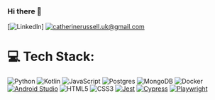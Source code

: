 ### Hi there 👋
[![LinkedIn](https://img.shields.io/badge/LinkedIn-%230077B5.svg?logo=linkedin&logoColor=white)]
[![catherinerussell.uk@gmail.com](https://img.shields.io/badge/catherinerussell.uk@gmail.com-%23D14836.svg?logo=gmail&logoColor=white)](mailto:catherinerussell.uk@gmail.com)


# 💻 Tech Stack:
![Python](https://img.shields.io/badge/python-3670A0?style=flat&logo=python&logoColor=ffdd54) ![Kotlin](https://img.shields.io/badge/kotlin-%237F52FF.svg?style=flat&logo=kotlin&logoColor=white) ![JavaScript](https://img.shields.io/badge/javascript-%23323330.svg?style=flat&logo=javascript&logoColor=%23F7DF1E) ![Postgres](https://img.shields.io/badge/postgres-%23316192.svg?style=flat&logo=postgresql&logoColor=white) ![MongoDB](https://img.shields.io/badge/MongoDB-%234ea94b.svg?style=flat&logo=mongodb&logoColor=white) ![Docker](https://img.shields.io/badge/docker-%230db7ed.svg?style=flat&logo=docker&logoColor=white)  [![Android Studio](https://img.shields.io/badge/Android_Studio-%233DDC84.svg?logo=android-studio&logoColor=white)](https://developer.android.com/studio) ![HTML5](https://img.shields.io/badge/html5-%23E34F26.svg?style=flat&logo=html5&logoColor=white) ![CSS3](https://img.shields.io/badge/css3-%231572B6.svg?style=flat&logo=css3&logoColor=white)
[![Jest](https://img.shields.io/badge/Jest-%23C21325.svg?logo=jest&logoColor=white)](https://jestjs.io/)
[![Cypress](https://img.shields.io/badge/Cypress-%23FF6600.svg?logo=cypress&logoColor=white)](https://www.cypress.io/)
[![Playwright](https://img.shields.io/badge/Playwright-%23007CFF.svg?logo=playwright&logoColor=white)](https://playwright.dev/)


<!--# About Me:
Career Changer -> teaching to tech<br>languages: python git kotlin<br>interests: drama hiking-->



<!-- Proudly created with GPRM ( https://gprm.itsvg.in ) -->
<!--


Here are some ideas to get you started:

- 🔭 I’m currently working on ...
- 🌱 I’m currently learning ...
- 👯 I’m looking to collaborate on ...
- 🤔 I’m looking for help with ...
- 💬 Ask me about ...
- 📫 How to reach me: ...
- 😄 Pronouns: ...
- ⚡ Fun fact: ...
-->
